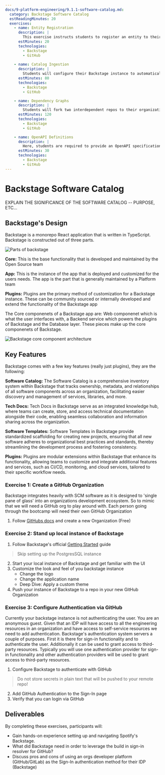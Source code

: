 ```yaml
---
docs/9-platform-engineering/9.1.1-software-catalog.md:
  category: Backstage Software Catalog
  estReadingMinutes: 20
  exercises:
    - name: Entity Registration
      description: |
        This exercise instructs students to register an entity to their local Backstage instance.  The entity should correspond to a repo belonging to a GitHub organization that the student owns.  This exercise will require students to configure their Backstage instance to have the permissions needed to access their GitHub organization and will help pave the way for the following exercise.
      estMinutes: 20
      technologies:
        - Backstage
        - GitHub
        
    - name: Catalog Ingestion
      description: |
        Students will configure their Backstage instance to automatically perform read operations on a given GitHub organization and ingest `catalog-info.yaml` files existing in that organization in order to automatically register entities.  They will need to configure GitHub as a catalog and ensure that their Backstage instance combs their organization for the correct file(s) at an appropriate interval.
      estMinutes: 80
      technologies:
        - Backstage
        - GitHub

    - name: Dependency Graphs
      description: |
        Students will fork two interdependent repos to their organization and ensure that their Backstage instance recognizes the two repos while also displaying the repos' interdependence via the "Relations" section of their overviews in the UI.  This requires a thorough understanding of the available fields in `catalog-info.yaml` files along with a Backstage app's configuration file.  
      estMinutes: 120
      technologies:
        - Backstage
        - GitHub

    - name: OpenAPI Definitions
      description: |
        Here, students are required to provide an OpenAPI specification which their Backstage instance can ingest and associate with a definition for an API having source code in a repo owned by the student's organization.  Students may use a repo that already has an Open API spec file or they may generate the necessary spec data from an API.  
      estMinutes: 30
      technologies:
        - Backstage
        - GitHub
---
```


# Backstage Software Catalog

EXPLAIN THE SIGNIFICANCE OF THE SOFTWARE CATALOG -- PURPOSE, ETC...

## Backstage's Design

Backstage is a monorepo React application that is written in TypeScript. Backstage is constructed out of three parts.

![Parts of backstage](https://backstage-spotify-com.spotifycdn.com/_next/static/media/IMG_key_terms.72c69cd1.png ':class=img-center :alt=parts of backstage')

**Core:** This is the base functionality that is developed and maintained by the Open Source team

**App:** This is the instance of the app that is deployed and customized for the users needs. The app is the part that is generally maintained by a Platform team

**Plugins:** Plugins are the primary method of customization for a Backstage instance. These can be community sourced or internally developed and extend the functionality of the Backstage app

The Core componenets of a Backstage app are: Web componenet which is what the user interfaces with, a Backend service which powers the plugins of Backstage and the Database layer. These pieces make up the core componenets of Backstage.

![Backstage core component architecture](https://backstage-spotify-com.spotifycdn.com/_next/static/media/IMG_container.6247c7ba.png)

## Key Features

Backstage comes with a few key features (really just plugins), they are the following:

**Software Catalog:** The Software Catalog is a comprehensive inventory system within Backstage that tracks ownership, metadata, and relationships of all software components across an organization, facilitating easier discovery and management of services, libraries, and more.

**Tech Docs:** Tech Docs in Backstage serve as an integrated knowledge hub, where teams can create, store, and access technical documentation alongside their code, enabling seamless collaboration and information sharing across the organization.

**Software Templates:** Software Templates in Backstage provide standardized scaffolding for creating new projects, ensuring that all new software adheres to organizational best practices and standards, thereby streamlining the development process and fostering consistency.

**Plugins:** Plugins are modular extensions within Backstage that enhance its functionality, allowing teams to customize and integrate additional features and services, such as CI/CD, monitoring, and cloud services, tailored to their specific workflow needs.

### Exercise 1: Create a GitHub Organization

Backstage integrates heavily with SCM software as it is designed to 'single pane of glass' into an organizations development ecosystem. So to mimic that we will need
a GitHub org to play around with. Each person going through the bootcamp will need their own GitHub Organization

1. Follow [GitHubs docs](https://docs.github.com/en/organizations/collaborating-with-groups-in-organizations/creating-a-new-organization-from-scratch) and create a new Organization (Free)

### Exercise 2: Stand up local instance of Backstage

1. Follow Backstage's official [Getting Started](https://backstage.spotify.com/learn/standing-up-backstage/standing-up-backstage/1-intro/) guide
> Skip setting up the PostgresSQL instance
2. Start your local instance of Backstage and get familiar with the UI
3. Customize the look and feel of you backstage instance
    - Change the logo
    - Change the application name
    - Deep Dive: Apply a custom theme
4. Push your instance of Backstage to a repo in your new GitHub Organization

### Exercise 3: Configure Authentication via GitHub

Currently your backstage instance is not authenticating the user. You are an anonymous guest. Given that an IDP will have access to all the engineering resources in an organization and have access to self-service resources we need to add authentication. Backstage's authentication system servers a couple of purposes. First it is there for sign-in functionality and to authenticate the user. Additionally it can be used to grant access to third-party resources. Typically you will use one authentication provider for sign-in functionality and other authentication providers will be used to grant access to third-party resources.

1. Configure Backstage to authenticate with GitHub
> Do not store secrets in plain text that will be pushed to your remote repo!
2. Add GitHub Authentication to the Sign-In page
3. Verify that you can login via GitHub

## Deliverables

By completing these exercises, participants will:

- Gain hands-on experience setting up and navigating Spotify's Backstage.
- What did Backstage need in order to leverage the build in sign-in resolver for GitHub?
- Discuss pros and cons of using an orgs developer platform (GitHub/GitLab) as the Sign-In authentication method for their IDP (Backstage)
